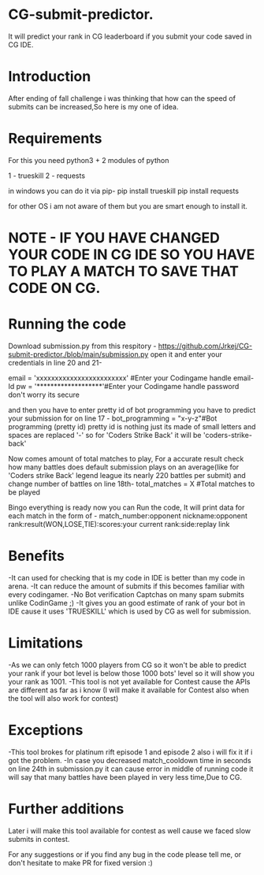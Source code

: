 # CG-submit-predictor.
It will predict your rank in CG leaderboard if you submit your code saved in CG IDE.
# Introduction
After ending of fall challenge i was thinking that how can the speed of submits can be increased,So here is my one of idea.

# Requirements
For this you need python3 + 2 modules of python

1 - trueskill
2 - requests

in windows you can do it via pip-
pip install trueskill
pip install requests

for other OS i am not aware of them but you are smart enough to install it.

# NOTE - IF YOU HAVE CHANGED YOUR CODE IN CG IDE SO YOU HAVE TO PLAY A MATCH TO SAVE THAT CODE ON CG.

# Running the code
Download submission.py from this respitory - https://github.com/Jrkej/CG-submit-predictor./blob/main/submission.py
open it and enter your credentials in line 20 and 21-

email = 'xxxxxxxxxxxxxxxxxxxxxxxx' #Enter your Codingame handle email-Id
pw = '*******************'#Enter your Codingame handle password don't worry its secure

and then you have to enter pretty id of bot programming you have to predict your submission for on line 17 -
bot_programming = "x-y-z"#Bot programming (pretty id)
pretty id is nothing just its made of small letters and spaces are replaced '-' so for 'Coders Strike Back' it will be 'coders-strike-back'

Now comes amount of total matches to play, For a accurate result check how many battles does default submission plays on an average(like for 'Coders strike Back' legend league its nearly 220 battles per submit) and change number of battles on line 18th-
total_matches = X #Total matches to be played

Bingo everything is ready now you can Run the code, It will print data for each match in the form of -
match_number:opponent nickname:opponent rank:result(WON,LOSE,TIE):scores:your current rank:side:replay link

# Benefits

-It can used for checking that is my code in IDE is better than my code in arena.
-It can reduce the amount of submits if this becomes familiar with every codingamer.
-No Bot verification Captchas on many spam submits unlike CodinGame ;)
-It gives you an good estimate of rank of your bot in IDE cause it uses 'TRUESKILL' which is used by CG as well for submission.

# Limitations

-As we can only fetch 1000 players from CG so it won't be able to predict your rank if your bot level is below those 1000 bots' level so it will show you your rank as 1001.
-This tool is not yet available for Contest cause the APIs are different as far as i know (I will make it available for Contest also when the tool will also work for contest)

# Exceptions

-This tool brokes for platinum rift episode 1 and episode 2 also i will fix it if i got the problem.
-In case you decreased match_cooldown time in seconds on line 24th in submission.py it can cause error in middle of running code it will say that many battles have been played in very less time,Due to CG.

# Further additions
Later i will make this tool available for contest as well cause we faced slow submits in contest.

For any suggestions or if you find any bug in the code please tell me, or don't hesitate to make PR for fixed version :)

